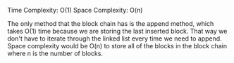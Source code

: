 Time Complexity: O(1)
Space Complexity: O(n)

The only method that the block chain has is the append method, which takes O(1) time because we are storing the last inserted block. That way we don't have to iterate through the linked list every time we need to append. Space complexity would be O(n) to store all of the blocks in the block chain where n is the number of blocks.
